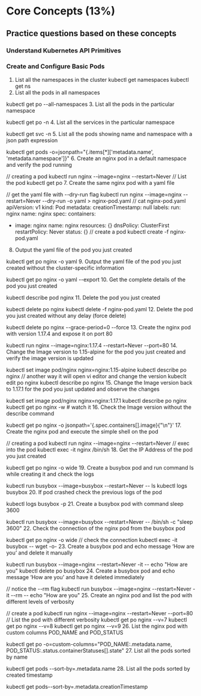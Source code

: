 # Core Concepts (13%)
## Practice questions based on these concepts
### Understand Kubernetes API Primitives
### Create and Configure Basic Pods

1. List all the namespaces in the cluster
kubectl get namespaces
kubectl get ns
2. List all the pods in all namespaces

kubectl get po --all-namespaces
3. List all the pods in the particular namespace

kubectl get po -n <namespace name>
4. List all the services in the particular namespace

kubectl get svc -n <namespace name>
5. List all the pods showing name and namespace with a json path expression

kubectl get pods -o=jsonpath="{.items[*]['metadata.name', 'metadata.namespace']}"
6. Create an nginx pod in a default namespace and verify the pod running

// creating a pod
kubectl run nginx --image=nginx --restart=Never
// List the pod
kubectl get po
7. Create the same nginx pod with a yaml file

// get the yaml file with --dry-run flag
kubectl run nginx --image=nginx --restart=Never --dry-run -o yaml > nginx-pod.yaml
// cat nginx-pod.yaml
apiVersion: v1
kind: Pod
metadata:
  creationTimestamp: null
  labels:
    run: nginx
  name: nginx
spec:
  containers:
  - image: nginx
    name: nginx
    resources: {}
  dnsPolicy: ClusterFirst
  restartPolicy: Never
status: {}
// create a pod 
kubectl create -f nginx-pod.yaml
8. Output the yaml file of the pod you just created

kubectl get po nginx -o yaml
9. Output the yaml file of the pod you just created without the cluster-specific information

kubectl get po nginx -o yaml --export
10. Get the complete details of the pod you just created

kubectl describe pod nginx
11. Delete the pod you just created

kubectl delete po nginx
kubectl delete -f nginx-pod.yaml
12. Delete the pod you just created without any delay (force delete)

kubectl delete po nginx --grace-period=0 --force
13. Create the nginx pod with version 1.17.4 and expose it on port 80

kubectl run nginx --image=nginx:1.17.4 --restart=Never --port=80
14. Change the Image version to 1.15-alpine for the pod you just created and verify the image version is updated

kubectl set image pod/nginx nginx=nginx:1.15-alpine
kubectl describe po nginx
// another way it will open vi editor and change the version
kubeclt edit po nginx
kubectl describe po nginx
15. Change the Image version back to 1.17.1 for the pod you just updated and observe the changes

kubectl set image pod/nginx nginx=nginx:1.17.1
kubectl describe po nginx
kubectl get po nginx -w # watch it
16. Check the Image version without the describe command

kubectl get po nginx -o jsonpath='{.spec.containers[].image}{"\n"}'
17. Create the nginx pod and execute the simple shell on the pod

// creating a pod
kubectl run nginx --image=nginx --restart=Never
// exec into the pod
kubectl exec -it nginx /bin/sh
18. Get the IP Address of the pod you just created

kubectl get po nginx -o wide
19. Create a busybox pod and run command ls while creating it and check the logs

kubectl run busybox --image=busybox --restart=Never -- ls
kubectl logs busybox
20. If pod crashed check the previous logs of the pod

kubectl logs busybox -p
21. Create a busybox pod with command sleep 3600

kubectl run busybox --image=busybox --restart=Never -- /bin/sh -c "sleep 3600"
22. Check the connection of the nginx pod from the busybox pod

kubectl get po nginx -o wide
// check the connection
kubectl exec -it busybox -- wget -o- <IP Address>
23. Create a busybox pod and echo message ‘How are you’ and delete it manually

kubectl run busybox --image=nginx --restart=Never -it -- echo "How are you"
kubectl delete po busybox
24. Create a busybox pod and echo message ‘How are you’ and have it deleted immediately

// notice the --rm flag
kubectl run busybox --image=nginx --restart=Never -it --rm -- echo "How are you"
25. Create an nginx pod and list the pod with different levels of verbosity

// create a pod
kubectl run nginx --image=nginx --restart=Never --port=80
// List the pod with different verbosity
kubectl get po nginx --v=7
kubectl get po nginx --v=8
kubectl get po nginx --v=9
26. List the nginx pod with custom columns POD_NAME and POD_STATUS

kubectl get po -o=custom-columns="POD_NAME:.metadata.name, POD_STATUS:.status.containerStatuses[].state"
27. List all the pods sorted by name

kubectl get pods --sort-by=.metadata.name
28. List all the pods sorted by created timestamp

kubectl get pods--sort-by=.metadata.creationTimestamp
